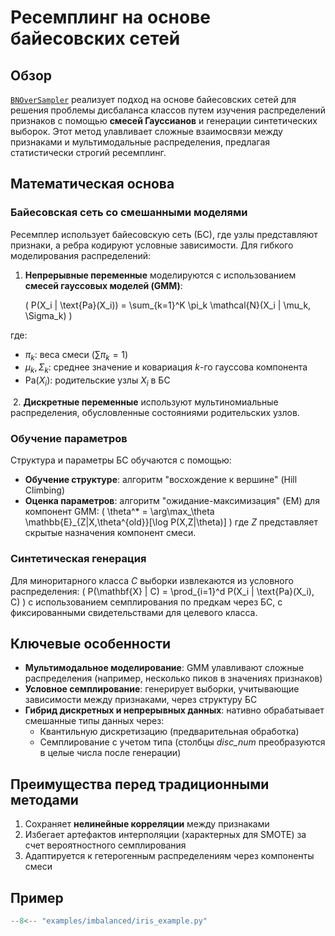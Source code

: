 # Ресемплинг на основе байесовских сетей

## Обзор

[`BNOverSampler`](../../api/oversampling/bn_oversampling.md) реализует подход на основе байесовских сетей для решения
проблемы дисбаланса классов путем изучения распределений признаков с помощью **смесей Гауссианов** и генерации синтетических выборок.
Этот метод улавливает сложные взаимосвязи между признаками и мультимодальные распределения, предлагая статистически строгий
ресемплинг.

## Математическая основа

### Байесовская сеть со смешанными моделями

Ресемплер использует байесовскую сеть (БС), где узлы представляют признаки, а ребра кодируют условные
зависимости. Для гибкого моделирования распределений:

1. **Непрерывные переменные** моделируются с использованием **смесей гауссовых моделей (GMM)**:

   \( P(X_i | \text{Pa}(X_i)) = \sum_{k=1}^K \pi_k \mathcal{N}(X_i | \mu_k, \Sigma_k) \)

  где:

  - $\pi_k$: веса смеси ($\sum \pi_k = 1$)
  - $\mu_k, \Sigma_k$: среднее значение и ковариация $k$-го гауссова компонента
  - $\text{Pa}(X_i)$: родительские узлы $X_i$ в БС

&nbsp;2. **Дискретные переменные** используют мультиномиальные распределения, обусловленные состояниями родительских узлов.

### Обучение параметров

Структура и параметры БС обучаются с помощью:

- **Обучение структуре**: алгоритм "восхождение к вершине" (Hill Climbing)
- **Оценка параметров**: алгоритм "ожидание-максимизация" (EM) для компонент GMM:
  \( \theta^* = \arg\max_\theta \mathbb{E}_{Z|X,\theta^{old}}[\log P(X,Z|\theta)] \)
  где $Z$ представляет скрытые назначения компонент смеси.

### Синтетическая генерация

Для миноритарного класса $C$ выборки извлекаются из условного распределения:
\( P(\mathbf{X} | C) = \prod_{i=1}^d P(X_i | \text{Pa}(X_i), C) \)
с использованием семплирования по предкам через БС, с фиксированными свидетельствами для целевого класса.

## Ключевые особенности

- **Мультимодальное моделирование**: GMM улавливают сложные распределения (например, несколько пиков в значениях признаков)
- **Условное семплирование**: генерирует выборки, учитывающие зависимости между признаками, через структуру БС
- **Гибрид дискретных и непрерывных данных**: нативно обрабатывает смешанные типы данных через:
    - Квантильную дискретизацию (предварительная обработка)
    - Семплирование с учетом типа (столбцы _disc_num_ преобразуются в целые числа после генерации)

## Преимущества перед традиционными методами

1. Сохраняет **нелинейные корреляции** между признаками
2. Избегает артефактов интерполяции (характерных для SMOTE) за счет вероятностного семплирования
3. Адаптируется к гетерогенным распределениям через компоненты смеси

## Пример

``` py title="examples/imbalanced/iris_example.py"
--8<-- "examples/imbalanced/iris_example.py"
```
